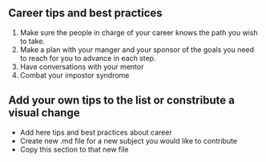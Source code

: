 ## Career tips and best practices

1. Make sure the people in charge of your career knows the path you wish to take.
1. Make a plan with your manger and your sponsor of the goals you need to reach for you to advance in each step.
1. Have conversations with your mentor
1. Combat your impostor syndrome

## Add your own tips to the list or constribute a visual change

- Add here tips and best practices about career
- Create new .md file for a new subject you would like to contribute
- Copy this section to that new file
